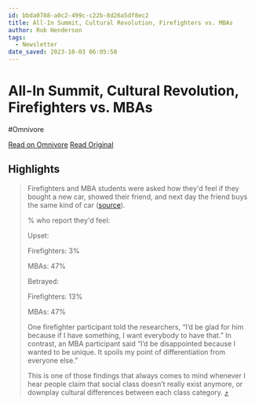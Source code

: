 ```yaml
---
id: bbda0788-a0c2-499c-c22b-8d26a5df8ec2
title: All-In Summit, Cultural Revolution, Firefighters vs. MBAs
author: Rob Henderson
tags:
  - Newsletter
date_saved: 2023-10-03 06:05:58
---
```


# All-In Summit, Cultural Revolution, Firefighters vs. MBAs
#Omnivore

[Read on Omnivore](https://omnivore.app/me/all-in-summit-cultural-revolution-firefighters-vs-mb-as-18af500645e)
[Read Original](https://www.robkhenderson.com/p/all-in-summit-cultural-revolution)

## Highlights

> Firefighters and MBA students were asked how they'd feel if they bought a new car, showed their friend, and next day the friend buys the same kind of car ([source](https://substack.com/redirect/98bdeeb5-dd92-4440-ac27-ee455a89f29b?j=eyJ1IjoiMmRhb2g5In0.wNQVXQHZPXVUS1Y9mudnycQLeZdn6NlNz8QmOlkqvQQ)).
> 
> % who report they'd feel:
> 
> Upset:
> 
> Firefighters: 3%
> 
> MBAs: 47%
> 
> Betrayed:
> 
> Firefighters: 13%
> 
> MBAs: 47%
> 
> One firefighter participant told the researchers, “I’d be glad for him because if I have something, I want everybody to have that.” In contrast, an MBA participant said “I’d be disappointed because I wanted to be unique. It spoils my point of differentiation from everyone else.”
> 
> This is one of those findings that always comes to mind whenever I hear people claim that social class doesn’t really exist anymore, or downplay cultural differences between each class category. [⤴️](https://omnivore.app/me/all-in-summit-cultural-revolution-firefighters-vs-mb-as-18af500645e#20026a10-41a8-4bc3-917c-bb6d7532a91b) 

